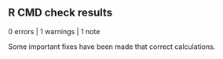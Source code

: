 ## R CMD check results

0 errors | 1 warnings | 1 note

Some important fixes have been made that correct calculations.
